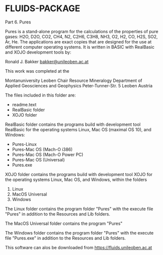 # FLUIDS-PACKAGE

Part 6. Pures

Pures is a stand-alone program for the calculations of the properties of pure gases: H2O, D2O, CO2, CH4, N2, C2H6, C3H8, NH3, O2, H2, CO, H2S, SO2, Ar, He. The applications are exact copies that are designed for the use at different computer operating systems. It is written in BASIC with RealBasic and XOJO development tools by:

Ronald J. Bakker
bakker@unileoben.ac.at

This work was completed at the

Montanuniversity Leoben
Chair Resource Mineralogy
Department of Applied Geosciences and Geophysics
Peter-Tunner-Str. 5
Leoben
Austria


The files included in this folder are:

* readme.text
* RealBasic folder
* XOJO folder

RealBasic folder contains the programs build with development tool RealBasic for the operating systems Linux, Mac OS (maximal OS 10), and Windows:

* Pures-Linux
* Pures-Mac OS (Mach-O i386)
* Pures-Mac OS (Mach-O Power PC)
* Pures-Mac OS (Universal)
* Pures.exe

XOJO folder contains the programs build with development tool XOJO for the operating systems Linux, Mac OS, and Windows, within the folders

1. Linux
2. MacOS Universal
3. Windows

The Linux folder contains the program folder "Pures" with the execute file "Pures" in addition to the Resources and Lib folders.

The MacOS Universal folder contains the program "Pures"

The Windows folder contains the program folder "Pures" with the execute file "Pures.exe" in addition to the Resources and Lib folders.

This software can alos be downloaded from https://fluids.unileoben.ac.at

